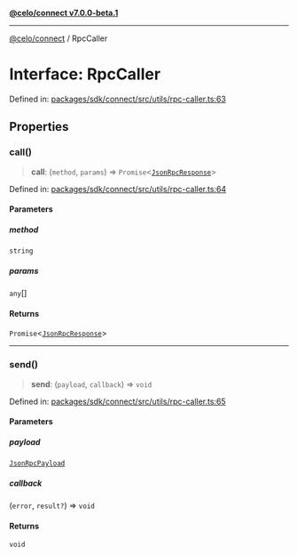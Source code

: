 [**@celo/connect v7.0.0-beta.1**](../README.md)

***

[@celo/connect](../globals.md) / RpcCaller

# Interface: RpcCaller

Defined in: [packages/sdk/connect/src/utils/rpc-caller.ts:63](https://github.com/celo-org/developer-tooling/blob/master/packages/sdk/connect/src/utils/rpc-caller.ts#L63)

## Properties

### call()

> **call**: (`method`, `params`) => `Promise`\<[`JsonRpcResponse`](JsonRpcResponse.md)\>

Defined in: [packages/sdk/connect/src/utils/rpc-caller.ts:64](https://github.com/celo-org/developer-tooling/blob/master/packages/sdk/connect/src/utils/rpc-caller.ts#L64)

#### Parameters

##### method

`string`

##### params

`any`[]

#### Returns

`Promise`\<[`JsonRpcResponse`](JsonRpcResponse.md)\>

***

### send()

> **send**: (`payload`, `callback`) => `void`

Defined in: [packages/sdk/connect/src/utils/rpc-caller.ts:65](https://github.com/celo-org/developer-tooling/blob/master/packages/sdk/connect/src/utils/rpc-caller.ts#L65)

#### Parameters

##### payload

[`JsonRpcPayload`](JsonRpcPayload.md)

##### callback

(`error`, `result?`) => `void`

#### Returns

`void`

